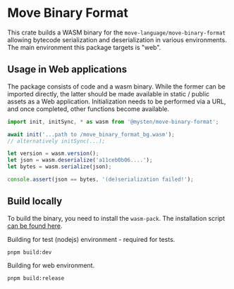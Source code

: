 # Move Binary Format

This crate builds a WASM binary for the `move-language/move-binary-format` allowing bytecode serialization and deserialization in various environments. The main environment this package targets is "web".

## Usage in Web applications

The package consists of code and a wasm binary. While the former can be imported directly, the latter should be made available in static / public assets as a Web application. Initialization needs to be performed via a URL, and once completed, other functions become available.

```ts
import init, initSync, * as wasm from '@mysten/move-binary-format';

await init('...path to /move_binary_format_bg.wasm');
// alternatively initSync(...);

let version = wasm.version();
let json = wasm.deserialize('a11ceb0b06....');
let bytes = wasm.serialize(json);

console.assert(json == bytes, '(de)serialization failed!');
```

## Build locally

To build the binary, you need to install the `wasm-pack`. The installation script [can be found here](https://rustwasm.github.io/wasm-pack/).

Building for test (nodejs) environment - required for tests.
```
pnpm build:dev
```

Building for web environment.
```
pnpm build:release
```
